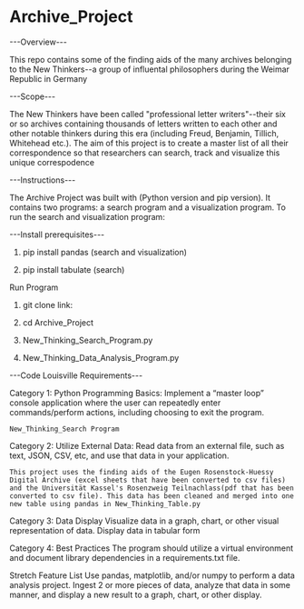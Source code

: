 # Archive_Project

---Overview---

This repo contains some of the finding aids of the many archives belonging to the New Thinkers--a group of influental philosophers during the Weimar Republic in Germany 


---Scope--- 

The New Thinkers have been called "professional letter writers"--their six or so archives containing thousands of letters written to each other and other notable thinkers during this era (including Freud, Benjamin, Tillich, Whitehead etc.). The aim of this project is to create a master list of all their correspondence so that researchers can search, track and visualize this unique correspodence  


---Instructions---

The Archive Project was built with (Python version and pip version). It contains two programs: a search program and a visualization program. 
To run the search and visualization program: 

---Install prerequisites---

1) pip install pandas (search and visualization)

2) pip install tabulate (search)


Run Program 

1) git clone link: 

2) cd Archive_Project

3) New_Thinking_Search_Program.py

4) New_Thinking_Data_Analysis_Program.py



---Code Louisville Requirements--- 

Category 1: Python Programming Basics:
Implement a “master loop” console application where the user can repeatedly enter commands/perform actions, including choosing to exit the program.

    New_Thinking_Search Program 

Category 2: Utilize External Data:
Read data from an external file, such as text, JSON, CSV, etc, and use that data in your application.

    This project uses the finding aids of the Eugen Rosenstock-Huessy Digital Archive (excel sheets that have been converted to csv files) and the Universität Kassel's Rosenzweig Teilnachlass(pdf that has been converted to csv file). This data has been cleaned and merged into one new table using pandas in New_Thinking_Table.py

Category 3: Data Display
Visualize data in a graph, chart, or other visual representation of data.
Display data in tabular form

Category 4: Best Practices
The program should utilize a virtual environment and document library dependencies in a requirements.txt file.

Stretch Feature List 
Use pandas, matplotlib, and/or numpy to perform a data analysis project. Ingest 2 or more pieces of data, analyze that data in some manner, and display a new result to a graph, chart, or other display.

